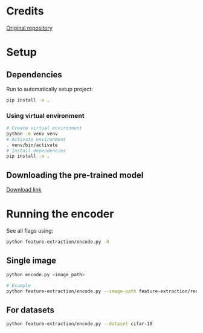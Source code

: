# Credits
[Original repository](https://github.com/Horizon2333/imagenet-autoencoder?tab=readme-ov-file#install)

# Setup
## Dependencies
Run to automatically setup project:
```bash
pip install -e .
```
### Using virtual environment
```bash
# Create virtual environment
python -m venv venv
# Activate environment
. venv/bin/activate
# Install dependencies
pip install -e .
```

## Downloading the pre-trained model
[Download link](https://drive.google.com/file/d/1WwJiQ1kBcNCZ37F6PJ_0bIL0ZeU3_sV8/view)
# Running the encoder
See all flags using:
```bash
python feature-extraction/encode.py -h
```

## Single image
```bash
python encode.py <image_path>

# Example
python feature-extraction/encode.py --image-path feature-extraction/reconstruction.jpg
```

## For datasets
```bash
python feature-extraction/encode.py --dataset cifar-10
```

